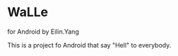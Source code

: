 WaLLe
=====

for Android by Eilin.Yang


This is a project fo Android that say "Hell" to everybody.
